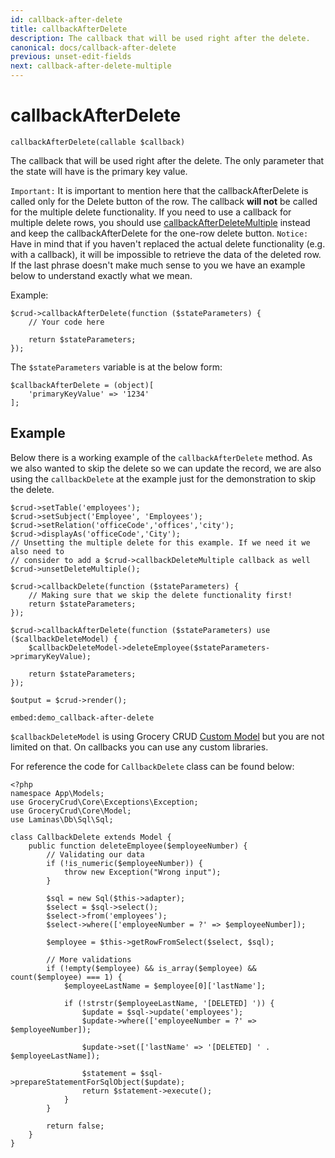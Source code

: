 ```yaml
---
id: callback-after-delete
title: callbackAfterDelete
description: The callback that will be used right after the delete.
canonical: docs/callback-after-delete
previous: unset-edit-fields
next: callback-after-delete-multiple
---
```


# callbackAfterDelete


<pre><code class="language-php">callbackAfterDelete(callable $callback)</code></pre>
The callback that will be used right after the delete. The only parameter that the state will have is the primary key value. 

<code>Important:</code> It is important to mention here that the callbackAfterDelete is called only for the Delete button of the row. The callback <strong>will not</strong> be called for the multiple delete functionality. If you need to use a callback for multiple delete rows, you should use <a href="/enterprise/api-and-function-list/callbackAfterDeleteMultiple">callbackAfterDeleteMultiple</a> instead and keep the callbackAfterDelete for the one-row delete button.
<code>Notice:</code> Have in mind that if you haven't replaced the actual delete functionality (e.g. with a callback), it will be impossible to retrieve the data of the deleted row. If the last phrase doesn't make much sense to you we have an example below to understand exactly what we mean.

Example:
<pre><code class="language-php">$crud->callbackAfterDelete(function ($stateParameters) {
    // Your code here    

    return $stateParameters;
});</code></pre>

The <code>$stateParameters</code> variable is at the below form:

<pre><code class="language-php">$callbackAfterDelete = (object)[
    'primaryKeyValue' => '1234'
];</code></pre>

## Example

Below there is a working example of the <code>callbackAfterDelete</code> method. As we also wanted to skip the delete so we can update the record, we are also using the <code>callbackDelete</code> at the example just for the demonstration to skip the delete.

<pre><code class="language-php">$crud->setTable('employees');
$crud->setSubject('Employee', 'Employees');
$crud->setRelation('officeCode','offices','city');
$crud->displayAs('officeCode','City');
// Unsetting the multiple delete for this example. If we need it we also need to
// consider to add a $crud->callbackDeleteMultiple callback as well
$crud->unsetDeleteMultiple();

$crud->callbackDelete(function ($stateParameters) {
    // Making sure that we skip the delete functionality first!
    return $stateParameters;
});

$crud->callbackAfterDelete(function ($stateParameters) use ($callbackDeleteModel) {
    $callbackDeleteModel->deleteEmployee($stateParameters->primaryKeyValue);

    return $stateParameters;
});

$output = $crud->render();
</code></pre>

`embed:demo_callback-after-delete`

`$callbackDeleteModel` is using Grocery CRUD [Custom Model](/docs/custom-model) but you are not limited on that. On callbacks you can use any custom libraries.

For reference the code for `CallbackDelete` class can be found below:

<pre><code class="language-php">&lt;?php
namespace App\Models;
use GroceryCrud\Core\Exceptions\Exception;
use GroceryCrud\Core\Model;
use Laminas\Db\Sql\Sql;

class CallbackDelete extends Model {
    public function deleteEmployee($employeeNumber) {
        // Validating our data
        if (!is_numeric($employeeNumber)) {
            throw new Exception("Wrong input");
        }

        $sql = new Sql($this->adapter);
        $select = $sql->select();
        $select->from('employees');
        $select->where(['employeeNumber = ?' => $employeeNumber]);

        $employee = $this->getRowFromSelect($select, $sql);

        // More validations
        if (!empty($employee) && is_array($employee) && count($employee) === 1) {
            $employeeLastName = $employee[0]['lastName'];

            if (!strstr($employeeLastName, '[DELETED] ')) {
                $update = $sql->update('employees');
                $update->where(['employeeNumber = ?' => $employeeNumber]);

                $update->set(['lastName' => '[DELETED] ' . $employeeLastName]);

                $statement = $sql->prepareStatementForSqlObject($update);
                return $statement->execute();
            }
        }

        return false;
    }
}</code></pre>